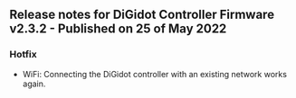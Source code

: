 ## Release notes for DiGidot Controller Firmware v2.3.2 - Published on 25 of May 2022 ##

### Hotfix ###
* WiFi: Connecting the DiGidot controller with an existing network works again. 
